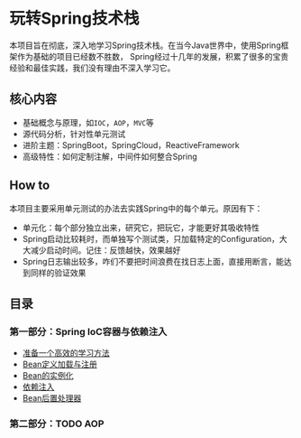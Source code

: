 # 玩转Spring技术栈

本项目旨在彻底，深入地学习Spring技术栈。在当今Java世界中，使用Spring框架作为基础的项目已经数不胜数，
Spring经过十几年的发展，积累了很多的宝贵经验和最佳实践，我们没有理由不深入学习它。

## 核心内容

- 基础概念与原理，如`IOC`，`AOP`，`MVC`等
- 源代码分析，针对性单元测试
- 进阶主题：SpringBoot，SpringCloud，ReactiveFramework
- 高级特性：如何定制注解，中间件如何整合Spring

## How to

本项目主要采用单元测试的办法去实践Spring中的每个单元。原因有下：

- 单元化：每个部分独立出来，研究它，把玩它，才能更好其吸收特性
- Spring启动比较耗时，而单独写个测试类，只加载特定的Configuration，大大减少启动时间。记住：反馈越快，效果越好
- Spring日志输出较多，咋们不要把时间浪费在找日志上面，直接用断言，能达到同样的验证效果

## 目录

### 第一部分：Spring IoC容器与依赖注入

- [准备一个高效的学习方法](./doc/01-prepare.md)
- [Bean定义加载与注册](./doc/02-how-to-register-bean.md)
- [Bean的实例化](./doc/03-how-to-instantiate-bean.md)
- [依赖注入](./doc/04-how-bean-injected.md)
- [Bean后置处理器](./doc/05-bean-post-processor.md)

### 第二部分：TODO AOP